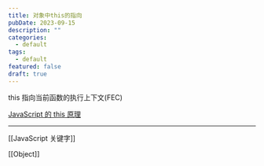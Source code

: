 ```yaml
---
title: 对象中this的指向
pubDate: 2023-09-15
description: ""
categories:
  - default
tags:
  - default
featured: false
draft: true
---
```

this 指向当前函数的执行上下文(FEC)

[JavaScript 的 this 原理](https://www.ruanyifeng.com/blog/2018/06/javascript-this.html)

---

[[JavaScript 关键字]]

[[Object]]
